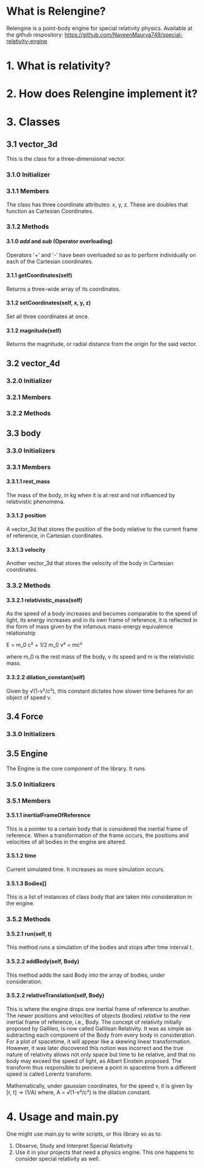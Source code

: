 # What is Relengine?
Relengine is a point-body engine for special relativity physics.
Available at the github respository: https://github.com/NaveenMaurya749/special-relativity-engine
# 1. What is relativity?
# 2. How does Relengine implement it?
# 3. Classes

## 3.1 vector_3d
This is the class for a three-dimensional vector.
### 3.1.0 Initializer
### 3.1.1 Members
The class has three coordinate attributes: x, y, z.
These are doubles that function as Cartesian Coordinates.

### 3.1.2 Methods
#### 3.1.0 _add_ and _sub_ (Operator overloading)
Operators '+' and '-' have been overloaded so as to perform individually on each of the Cartesian coordinates.
#### 3.1.1 getCoordinates(self)
Returns a three-wide array of its coordinates.
#### 3.1.2 setCoordinates(self, x, y, z)
Set all three coordinates at once.
#### 3.1.2 magnitude(self)
Returns the magnitude, or radial distance from the origin for the said vector.

## 3.2 vector_4d
### 3.2.0 Initializer
### 3.2.1 Members
### 3.2.2 Methods

## 3.3 body
### 3.3.0 Initializers

### 3.3.1 Members
#### 3.3.1.1 rest_mass
The mass of the body, in kg when it is at rest and not influenced by relativistic phenomena.

#### 3.3.1.2 position
A vector_3d that stores the position of the body relative to the current frame of reference, in Cartesian coordinates.

#### 3.3.1.3 velocity
Another vector_3d that stores the velocity of the body in Cartesian coordinates.


### 3.3.2 Methods
#### 3.3.2.1 relativistic_mass(self)
As the speed of a body increases and becomes comparable to the speed of light, its energy increases and in its own frame of reference, it is reflected in the form of mass given by the infamous mass-energy equivalence relationship

E = m_0 c² + 1/2 m_0 v² = mc²

where m_0 is the rest mass of the body, v its speed and m is the relativistic mass.

#### 3.3.2.2 dilation_constant(self)
Given by √(1-v²/c²), this constant dictates how slower time behaves for an object of speed v.

## 3.4 Force
### 3.3.0 Initializers

## 3.5 Engine
The Engine is the core component of the library.
It runs 

### 3.5.0 Initializers
### 3.5.1 Members
#### 3.5.1.1 inertialFrameOfReference
This is a pointer to a certain body that is considered the inertial frame of reference. When a transformation of the frame occurs, the positions and velocities of all bodies in the engine are altered.

#### 3.5.1.2 time
Current simulated time. It increases as more simulation occurs.

#### 3.5.1.3 Bodies[]
This is a list of instances of class body that are taken into consideration in the engine.

### 3.5.2 Methods
#### 3.5.2.1 run(self, t)
This method runs a simulation of the bodies and stops after time interval t.

#### 3.5.2.2 addBody(self, Body)
This method adds the said Body into the array of bodies, under consideration.

#### 3.5.2.2 relativeTranslation(self, Body)
This is where the engine drops one inertial frame of reference to another. The newer positions and velocities of objects (bodies) *relative* to the new inertial frame of reference, i.e., Body.
The concept of relativity initially proposed by Gallileo, is now called Gallilean Relativity.
It was as simple as subtracting each component of the Body from every body in consideration.
For a plot of spacetime, it will appear like a skewing linear transformation.
However, it was later discovered this notion was incorrect and the true nature of relativity allows not only space but time to be relative, and that no body may exceed the speed of light, as Albert Einstein proposed. The transform thus responsible to percieve a point in spacetime from a different speed is called Lorentz transform.

Mathematically, under gaussian coordinates, for the speed v, it is given by
[r, t] -> (1/A) 
where, A = √(1-v²/c²) is the dilation constant.

# 4. Usage and main.py
One might use main.py to write scripts, or this library so as to:
1. Observe, Study and Interpret Special Relativity
2. Use it in your projects that need a physics engine. This one happens to consider special relativity as well.
